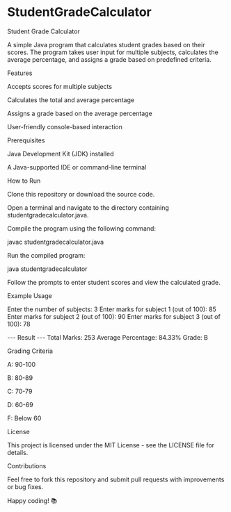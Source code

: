 # StudentGradeCalculator
Student Grade Calculator

A simple Java program that calculates student grades based on their scores. The program takes user input for multiple subjects, calculates the average percentage, and assigns a grade based on predefined criteria.

Features

Accepts scores for multiple subjects

Calculates the total and average percentage

Assigns a grade based on the average percentage

User-friendly console-based interaction

Prerequisites

Java Development Kit (JDK) installed

A Java-supported IDE or command-line terminal

How to Run

Clone this repository or download the source code.

Open a terminal and navigate to the directory containing studentgradecalculator.java.

Compile the program using the following command:

javac studentgradecalculator.java

Run the compiled program:

java studentgradecalculator

Follow the prompts to enter student scores and view the calculated grade.

Example Usage

Enter the number of subjects: 3
Enter marks for subject 1 (out of 100): 85
Enter marks for subject 2 (out of 100): 90
Enter marks for subject 3 (out of 100): 78

--- Result ---
Total Marks: 253
Average Percentage: 84.33%
Grade: B

Grading Criteria

A: 90-100

B: 80-89

C: 70-79

D: 60-69

F: Below 60

License

This project is licensed under the MIT License - see the LICENSE file for details.

Contributions

Feel free to fork this repository and submit pull requests with improvements or bug fixes.

Happy coding! 📚


